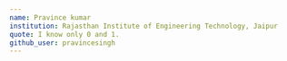 ```yaml
---
name: Pravince kumar
institution: Rajasthan Institute of Engineering Technology, Jaipur
quote: I know only 0 and 1.
github_user: pravincesingh
---
```

